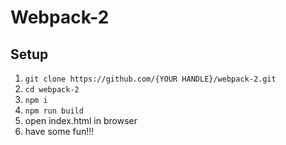 # Webpack-2

## Setup
1. `git clone https://github.com/{YOUR HANDLE}/webpack-2.git`
2. `cd webpack-2`
3. `npm i`
4. `npm run build`
5. open index.html in browser
6. have some fun!!!
